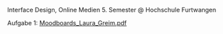 
Interface Design, Online Medien 5. Semester @ Hochschule Furtwangen

Aufgabe 1: [Moodboards_Laura_Greim.pdf](https://github.com/lauramgr/IFD/files/8328373/Moodboards_Laura_Greim.pdf)
